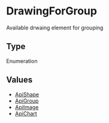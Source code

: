 # DrawingForGroup

Available drwaing element for grouping

## Type

Enumeration

## Values

- [ApiShape](../../ApiShape/ApiShape.md)
- [ApiGroup](../../ApiGroup/ApiGroup.md)
- [ApiImage](../../ApiImage/ApiImage.md)
- [ApiChart](../../ApiChart/ApiChart.md)
